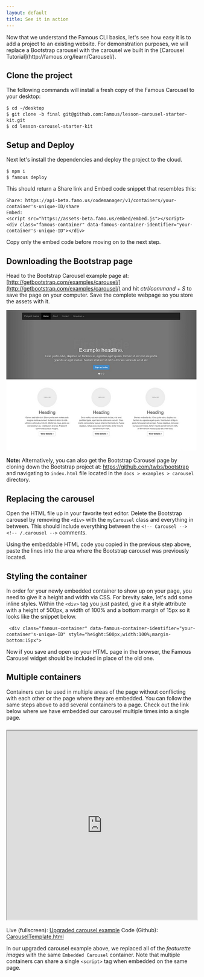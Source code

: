 ```yaml
---
layout: default
title: See it in action
---
```


<span class="intro-graf">
  Now that we understand the Famous CLI basics, let's see how easy it is to add a project to an existing website. For demonstration purposes, we will replace a Bootstrap carousel with the carousel we built in the [Carousel Tutorial](http://famous.org/learn/Carousel/).
</span>

## Clone the project

The following commands will install a fresh copy of the Famous Carousel to your desktop:

    $ cd ~/desktop
    $ git clone -b final git@github.com:Famous/lesson-carousel-starter-kit.git
    $ cd lesson-carousel-starter-kit


## Setup and Deploy

Next let's install the dependencies and deploy the project to the cloud.

    $ npm i
    $ famous deploy

This should return a Share link and Embed code snippet that resembles this:
    
    Share: https://api-beta.famo.us/codemanager/v1/containers/your-container's-unique-ID/share
    Embed:
    <script src="https://assets-beta.famo.us/embed/embed.js"></script>
    <div class="famous-container" data-famous-container-identifier="your-container's-unique-ID"></div>

Copy only the embed code before moving on to the next step.


## Downloading the Bootstrap page

Head to the Bootstrap Carousel example page at: [http://getbootstrap.com/examples/carousel/](http://getbootstrap.com/examples/carousel/) and hit _ctrl/command + S_  to save the page on your computer. Save the complete webpage so you store the assets with it. 

[![carousel](./assets/images/carousel.png)](http://getbootstrap.com/examples/carousel/)

<div class="sidenote--other"><p><b>Note:</b> Alternatively, you can also get the Bootstrap Carousel page by cloning down the Bootstrap project at: <a href="https://github.com/twbs/bootstrap">https://github.com/twbs/bootstrap</a> and navigating to <code>index.html</code> file located in the <code>docs > examples > carousel</code> directory.</p></div>


## Replacing the carousel

Open the HTML file up in your favorite text editor. Delete the Bootstrap carousel by removing the `<div>` with the `myCarousel` class and everything in between. This should include everything between the `<!-- Carousel --> <!-- /.carousel -->` comments. 

Using the embeddable HTML code you copied in the previous step above, paste the lines into the area where the Bootstrap carousel was previously located.


## Styling the container

In order for your newly embedded container to show up on your page, you need to give it a height and width via CSS. For brevity sake, let's add some inline styles. Within the `<div>` tag you just pasted, give it a style attribute with a height of 500px, a width of 100% and a bottom margin of 15px so it looks like the snippet below. 

     <div class="famous-container" data-famous-container-identifier="your-container's-unique-ID" style="height:500px;width:100%;margin-bottom:15px">

Now if you save and open up your HTML page in the browser, the Famous Carousel widget should be included in place of the old one. 

## Multiple containers

Containers can be used in multiple areas of the page without conflicting with each other or the page where they are embedded. You can follow the same steps above to add several containers to a page. 
Check out the link below where we have embedded our carousel multiple times into a single page. 

<iframe src="http://famous.org/learn/EmbeddingProjects/assets/CarouselTemplate.html" style="margin-top:10px;margin-botom:20px;height:500px;width:100%"></iframe>

Live (fullscreen): [Upgraded carousel example](./assets/CarouselTemplate.html)
Code (Github): [CarouselTemplate.html](https://github.com/Famous/engine-guides/blob/master/EmbeddingProjects/assets/CarouselTemplate.html) 

In our upgraded carousel example above, we replaced all of the _featurette images_ with the same `Embedded Carousel` container. Note that multiple containers can share a single  `<script>` tag when embedded on the same page.
